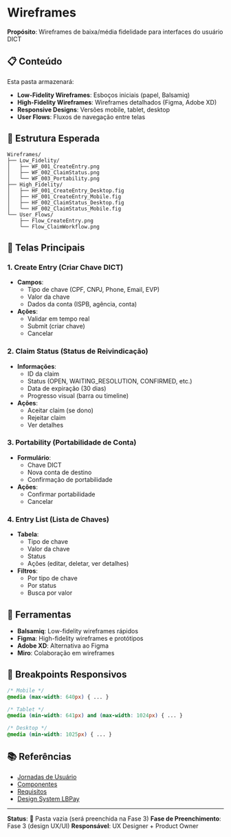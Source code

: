 # Wireframes

**Propósito**: Wireframes de baixa/média fidelidade para interfaces do usuário DICT

## 📋 Conteúdo

Esta pasta armazenará:

- **Low-Fidelity Wireframes**: Esboços iniciais (papel, Balsamiq)
- **High-Fidelity Wireframes**: Wireframes detalhados (Figma, Adobe XD)
- **Responsive Designs**: Versões mobile, tablet, desktop
- **User Flows**: Fluxos de navegação entre telas

## 📁 Estrutura Esperada

```
Wireframes/
├── Low_Fidelity/
│   ├── WF_001_CreateEntry.png
│   ├── WF_002_ClaimStatus.png
│   └── WF_003_Portability.png
├── High_Fidelity/
│   ├── HF_001_CreateEntry_Desktop.fig
│   ├── HF_001_CreateEntry_Mobile.fig
│   ├── HF_002_ClaimStatus_Desktop.fig
│   └── HF_002_ClaimStatus_Mobile.fig
└── User_Flows/
    ├── Flow_CreateEntry.png
    └── Flow_ClaimWorkflow.png
```

## 🎯 Telas Principais

### 1. Create Entry (Criar Chave DICT)
- **Campos**:
  - Tipo de chave (CPF, CNPJ, Phone, Email, EVP)
  - Valor da chave
  - Dados da conta (ISPB, agência, conta)
- **Ações**:
  - Validar em tempo real
  - Submit (criar chave)
  - Cancelar

### 2. Claim Status (Status de Reivindicação)
- **Informações**:
  - ID da claim
  - Status (OPEN, WAITING_RESOLUTION, CONFIRMED, etc.)
  - Data de expiração (30 dias)
  - Progresso visual (barra ou timeline)
- **Ações**:
  - Aceitar claim (se dono)
  - Rejeitar claim
  - Ver detalhes

### 3. Portability (Portabilidade de Conta)
- **Formulário**:
  - Chave DICT
  - Nova conta de destino
  - Confirmação de portabilidade
- **Ações**:
  - Confirmar portabilidade
  - Cancelar

### 4. Entry List (Lista de Chaves)
- **Tabela**:
  - Tipo de chave
  - Valor da chave
  - Status
  - Ações (editar, deletar, ver detalhes)
- **Filtros**:
  - Por tipo de chave
  - Por status
  - Busca por valor

## 🔗 Ferramentas

- **Balsamiq**: Low-fidelity wireframes rápidos
- **Figma**: High-fidelity wireframes e protótipos
- **Adobe XD**: Alternativa ao Figma
- **Miro**: Colaboração em wireframes

## 📐 Breakpoints Responsivos

```css
/* Mobile */
@media (max-width: 640px) { ... }

/* Tablet */
@media (min-width: 641px) and (max-width: 1024px) { ... }

/* Desktop */
@media (min-width: 1025px) { ... }
```

## 📚 Referências

- [Jornadas de Usuário](../Jornadas/)
- [Componentes](../Componentes/)
- [Requisitos](../../01_Requisitos/)
- [Design System LBPay](link-interno)

---

**Status**: 🔴 Pasta vazia (será preenchida na Fase 3)
**Fase de Preenchimento**: Fase 3 (design UX/UI)
**Responsável**: UX Designer + Product Owner
